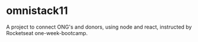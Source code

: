 # omnistack11
A project to connect ONG's and donors, using node and react, instructed by Rocketseat one-week-bootcamp.
